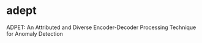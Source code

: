 # adept
ADPET: An Attributed and Diverse Encoder-Decoder Processing Technique for Anomaly Detection
